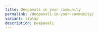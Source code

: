 ```yaml
---
title: Deepavali in your community
permalink: /deepavali-in-your-community/
variant: tiptap
description: Deepavali
---
```

